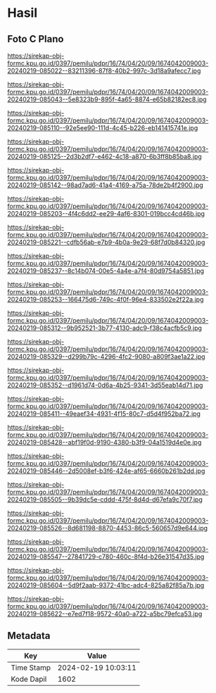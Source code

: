 # Hasil

## Foto C Plano

https://sirekap-obj-formc.kpu.go.id/0397/pemilu/pdpr/16/74/04/20/09/1674042009003-20240219-085022--83211396-87f8-40b2-997c-3d18a9afecc7.jpg

https://sirekap-obj-formc.kpu.go.id/0397/pemilu/pdpr/16/74/04/20/09/1674042009003-20240219-085043--5e8323b9-895f-4a65-8874-e65b82182ec8.jpg

https://sirekap-obj-formc.kpu.go.id/0397/pemilu/pdpr/16/74/04/20/09/1674042009003-20240219-085110--92e5ee90-111d-4c45-b226-eb141415741e.jpg

https://sirekap-obj-formc.kpu.go.id/0397/pemilu/pdpr/16/74/04/20/09/1674042009003-20240219-085125--2d3b2df7-e462-4c18-a870-6b3ff8b85ba8.jpg

https://sirekap-obj-formc.kpu.go.id/0397/pemilu/pdpr/16/74/04/20/09/1674042009003-20240219-085142--98ad7ad6-41a4-4169-a75a-78de2b4f2900.jpg

https://sirekap-obj-formc.kpu.go.id/0397/pemilu/pdpr/16/74/04/20/09/1674042009003-20240219-085203--4f4c6dd2-ee29-4af6-8301-019bcc4cd46b.jpg

https://sirekap-obj-formc.kpu.go.id/0397/pemilu/pdpr/16/74/04/20/09/1674042009003-20240219-085221--cdfb56ab-e7b9-4b0a-9e29-68f7d0b84320.jpg

https://sirekap-obj-formc.kpu.go.id/0397/pemilu/pdpr/16/74/04/20/09/1674042009003-20240219-085237--8c14b074-00e5-4a4e-a7f4-80d9754a5851.jpg

https://sirekap-obj-formc.kpu.go.id/0397/pemilu/pdpr/16/74/04/20/09/1674042009003-20240219-085253--166475d6-749c-4f0f-96e4-833502e2f22a.jpg

https://sirekap-obj-formc.kpu.go.id/0397/pemilu/pdpr/16/74/04/20/09/1674042009003-20240219-085312--9b952521-3b77-4130-adc9-f38c4acfb5c9.jpg

https://sirekap-obj-formc.kpu.go.id/0397/pemilu/pdpr/16/74/04/20/09/1674042009003-20240219-085329--d299b79c-4296-4fc2-9080-a809f3ae1a22.jpg

https://sirekap-obj-formc.kpu.go.id/0397/pemilu/pdpr/16/74/04/20/09/1674042009003-20240219-085352--d1961d74-0d6a-4b25-9341-3d55eab14d71.jpg

https://sirekap-obj-formc.kpu.go.id/0397/pemilu/pdpr/16/74/04/20/09/1674042009003-20240219-085411--49eaef34-4931-4f15-80c7-d5d4f952ba72.jpg

https://sirekap-obj-formc.kpu.go.id/0397/pemilu/pdpr/16/74/04/20/09/1674042009003-20240219-085428--abf19f0d-9190-4380-b3f9-04a1519d4e0e.jpg

https://sirekap-obj-formc.kpu.go.id/0397/pemilu/pdpr/16/74/04/20/09/1674042009003-20240219-085446--2d5008ef-b3f6-424e-af65-6660b261b2dd.jpg

https://sirekap-obj-formc.kpu.go.id/0397/pemilu/pdpr/16/74/04/20/09/1674042009003-20240219-085505--9b39dc5e-cddd-475f-8d4d-d67efa9c70f7.jpg

https://sirekap-obj-formc.kpu.go.id/0397/pemilu/pdpr/16/74/04/20/09/1674042009003-20240219-085526--8d681198-8870-4453-86c5-560657d9e644.jpg

https://sirekap-obj-formc.kpu.go.id/0397/pemilu/pdpr/16/74/04/20/09/1674042009003-20240219-085547--27841729-c780-460c-8f4d-b26e31547d35.jpg

https://sirekap-obj-formc.kpu.go.id/0397/pemilu/pdpr/16/74/04/20/09/1674042009003-20240219-085604--5d9f2aab-9372-41bc-adc4-825a82f85a7b.jpg

https://sirekap-obj-formc.kpu.go.id/0397/pemilu/pdpr/16/74/04/20/09/1674042009003-20240219-085622--e7ed7f18-9572-40a0-a722-a5bc79efca53.jpg


## Metadata

| Key        | Value               |
| ---------- | ------------------- |
| Time Stamp | 2024-02-19 10:03:11 |
| Kode Dapil | 1602                |



